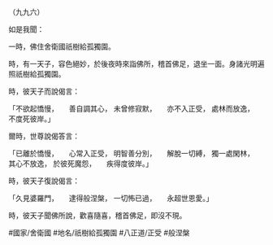 （九九六）

如是我聞：

一時，佛住舍衛國祇樹給孤獨園。

時，有一天子，容色絕妙，於後夜時來詣佛所，稽首佛足，退坐一面。身諸光明遍照祇樹給孤獨園。

時，彼天子而說偈言：

「不欲起憍慢，　　善自調其心，
未曾修寂默，　　亦不入正受，
處林而放逸，　　不度死彼岸。」

爾時，世尊說偈答言：

「已離於憍慢，　　心常入正受，
明智善分別，　　解脫一切縛，
獨一處閑林，　　其心不放逸，
於彼死魔怨，　　疾得度彼岸。」

時，彼天子復說偈言：

「久見婆羅門，　　逮得般涅槃，
一切怖已過，　　永超世恩愛。」

時，彼天子聞佛所說，歡喜隨喜，稽首佛足，即沒不現。

#國家/舍衛國
#地名/祇樹給孤獨園
#八正道/正受
#般涅槃

